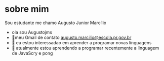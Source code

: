   # sobre mim


  Sou estudante me chamo Augusto Junior Marcílio
- ola sou Augustojms
- 👋meu Gmail de contato 
augusto.marcilio@escola.pr.gov.br
- 👀 eu estou interessadao  em aprender a programar  novas  línguagens 
- 🌱 atualmente estou  aprendendo a programar  recentemente a linguagem de JavaScry e pong 



